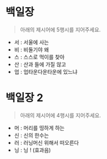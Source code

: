 # 백일장

> 아래의 제시어에 5행시를 지어주세요.

* 서 : 서울에 사는
* 비 : 비둘기야 왜
* 스 : 스스로 먹이를 찾아
* 산 : 산과 들에 가질 않고
* 업 : 업타운다운타운에 있느냐

# 백일장 2

> 아래의 제시어에 4행시를 지어주세요.

* 머 : 머리를 띵하게 하는
* 신 : 신의 한수는
* 러 : 러닝머신 위해서 떠오른다
* 닝 : 닝 ! (효과음)